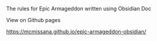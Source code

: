 The rules for Epic Armageddon written using Obsidian Doc

View on Github pages

https://mcmissana.github.io/epic-armageddon-obsidian/